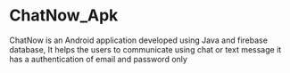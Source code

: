 # ChatNow_Apk
ChatNow is an Android application developed using Java and firebase database, It helps the users to communicate using chat or text message it has a authentication of email and password only
